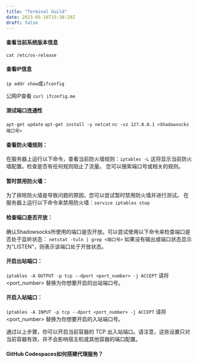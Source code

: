 ```yaml
---
title: "Terminal Guild"
date: 2023-05-16T15:38:29Z
draft: false
---
```


#### 查看当前系统版本信息

`cat /etc/os-release`

#### 查看IP信息

`ip addr show`或`ifconfig`

公网IP查看 `curl ifconfig.me`

#### 测试端口连通性

`apt-get update`
`apt-get install -y netcat`
`nc -vz 127.0.0.1 <Shadowsocks端口号>`

#### 查看防火墙规则：

在服务器上运行以下命令，查看当前防火墙规则：`iptables -L`
这将显示当前防火墙配置。检查是否有任何规则阻止了<Shadowsocks>流量。
您可以搜索端口号或<Shadowsocks>相关的规则。

#### 暂时禁用防火墙：

为了排除防火墙是导致问题的原因，您可以尝试暂时禁用防火墙并进行测试。
在服务器上运行以下命令来禁用防火墙：`service iptables stop`

#### 检查端口是否开放：

确认Shadowsocks所使用的端口是否开放。可以尝试使用以下命令来检查端口是否处于监听状态：
`netstat -tuln | grep <端口号>`
如果没有输出或端口状态显示为"LISTEN"，则表示该端口处于开放状态。

#### 开启出站端口：

`iptables -A OUTPUT -p tcp --dport <port_number> -j ACCEPT`
请将 <port_number> 替换为你想要开启的出站端口号。

#### 开启入站端口：

`iptables -A INPUT -p tcp --dport <port_number> -j ACCEPT`
请将 <port_number> 替换为你想要开启的入站端口号。

通过以上步骤，你可以开启当前容器的 TCP 出入站端口。请注意，这些设置只对当前容器有效，并不会影响宿主机或其他容器的端口配置。

#### GitHub Codespaces如何搭建代理服务？